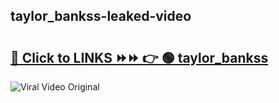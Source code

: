 
 ## taylor_bankss-leaked-video 

# <h2><a href="https://clipsfans.com/taylor_bankss&ref=git">🔗 Click to LINKS ⏩⏩ 👉 🟢 taylor_bankss </a></h2>

<a href="https://clipsfans.com/taylor_bankss&ref=git" rel="nofollow" data-target="animated-image.originalLink"><img src="https://i.ibb.co.com/xMMVF88/686577567.gif" alt="Viral Video Original" style="max-width: 100%; display: inline-block;" data-target="animated-image.originalImage"></a>
